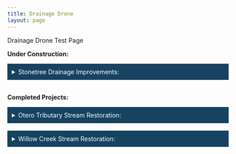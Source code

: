 ```yaml
---
title: Drainage Drone
layout: page
---
```


Drainage Drone Test Page

**Under Construction:**

<div style="background-color:#154360;color:#FDFEFE;padding:10px;">
<details>
<summary style="color:#FDFEFE; font-style:bold;">Stonetree Drainage Improvements:</summary>

## Stone Tree Drainage Improvements

A project

[Inlet W04](../drainagedrone\360\stone-tree\W04\index.html)

[Inlet W02](../drainagedrone\360\stone-tree\W02\index.html)

[Inlet E01](../drainagedrone\360\stone-tree\E01\index.html)

[Inlet E03](../drainagedrone\360\stone-tree\E03\index.html)
</details>
</div>

<br>

**Completed Projects:**

<div style="background-color:#154360;color:#FDFEFE;padding:10px;">
  <details>
  <summary style="color:#FDFEFE; font-style:bold;">Otero Tributary Stream Restoration:</summary>


  ## Otero Tributary Stream Restoration
  [Upstream End](../project\drone\otero-tributary\us\index.html)

  [Middle Reach](../project\drone\otero-tributary\mid\index.html)

  [Downstream](../project\drone\otero-tributary\ds\index.html)

  </details>
</div>

<br>

<div style="background-color:#154360;color:#FDFEFE;padding:10px;">
  <details>
  <summary style="color:#FDFEFE; font-style:bold;">Willow Creek Stream Restoration:</summary>

  ## Willow Creek Stream Restoration
  [Upstream](../project\drone\willow-creek-sterling-ranch\us\index.html)

  [Middle](../project\drone\willow-creek-sterling-ranch\mid\index.html)

  [Downstream](../project\drone\willow-creek-sterling-ranch\ds\index.html)


  </details>
</div>
